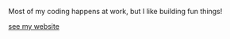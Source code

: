 Most of my coding happens at work, but I like building fun things!

[see my website](https://junsimons.com)
